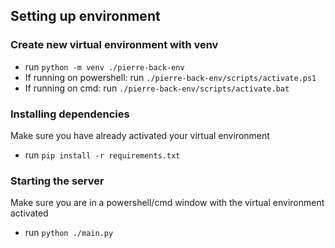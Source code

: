 ## Setting up environment
### Create new virtual environment with venv
- run `python -m venv ./pierre-back-env`
- If running on powershell: run `./pierre-back-env/scripts/activate.ps1`
- If running on cmd: run `./pierre-back-env/scripts/activate.bat`

### Installing dependencies
Make sure you have already activated your virtual environment
- run `pip install -r requirements.txt`

### Starting the server
Make sure you are in a powershell/cmd window with the virtual environment activated
- run `python ./main.py`
